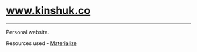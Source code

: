 # www.kinshuk.co
---

Personal website. 

Resources used - [Materialize](http://materializecss.com/)
